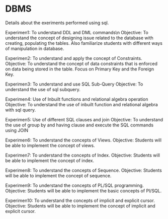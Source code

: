 # DBMS


Details about the exeriments performed using sql.

Experimen1:
To understand DDL and DML commands\n
Objective: To understand the concept of designing issue related to the database with creating, populating the tables.  Also familiarize students with different ways of manipulation in database.


Experimen2:
To understand and apply the concept of Constraints.
Objective: To understand the concept of data constraints that is enforced on data being stored in the table. Focus on Primary Key and the Foreign Key.


Experimen3:
To understand and use SQL Sub-Query
Objective: To understand the use of sql subquery.


Experimen4:
Use of Inbuilt functions and relational algebra operation
Objective: To understand the use of inbuilt function and relational algebra with sql query.



Experimen5:
Use of different SQL clauses and join
Objective: To understand the use of group by and having clause and execute the SQL commands using JOIN


Experimen6:
To understand the concepts of Views.
Objective: Students will be able to implement the concept of views.


Experimen7:
To understand the concepts of Index.
Objective: Students will be able to implement the concept of index.


Experimen8:
To understand the concepts of Sequence.
Objective: Students will be able to implement the concept of sequence.


Experimen9:
To understand the concepts of PL/SQL programming.
Objective: Students will be able to implement the basic concepts of Pl/SQL.


Experimen10:
To understand the concepts of implicit and explicit cursor.
Objective: Students will be able to implement the concept of implicit and explicit cursor.
